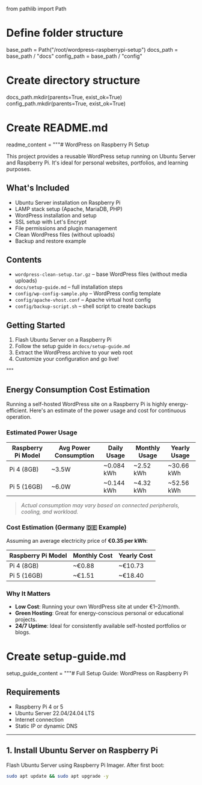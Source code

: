 from pathlib import Path

# Define folder structure
base_path = Path("/root/wordpress-raspberrypi-setup")
docs_path = base_path / "docs"
config_path = base_path / "config"

# Create directory structure
docs_path.mkdir(parents=True, exist_ok=True)
config_path.mkdir(parents=True, exist_ok=True)

# Create README.md
readme_content = """# WordPress on Raspberry Pi Setup

This project provides a reusable WordPress setup running on Ubuntu Server and Raspberry Pi. It's ideal for personal websites, portfolios, and learning purposes.

##  What's Included

- Ubuntu Server installation on Raspberry Pi
- LAMP stack setup (Apache, MariaDB, PHP)
- WordPress installation and setup
- SSL setup with Let's Encrypt
- File permissions and plugin management
- Clean WordPress files (without uploads)
- Backup and restore example

##  Contents

- `wordpress-clean-setup.tar.gz` – base WordPress files (without media uploads)
- `docs/setup-guide.md` – full installation steps
- `config/wp-config-sample.php` – WordPress config template
- `config/apache-vhost.conf` – Apache virtual host config
- `config/backup-script.sh` – shell script to create backups

##  Getting Started

1. Flash Ubuntu Server on a Raspberry Pi
2. Follow the setup guide in `docs/setup-guide.md`
3. Extract the WordPress archive to your web root
4. Customize your configuration and go live!

"""
## Energy Consumption Cost Estimation

Running a self-hosted WordPress site on a Raspberry Pi is highly energy-efficient. Here's an estimate of the power usage and cost for continuous operation.

### Estimated Power Usage

| Raspberry Pi Model | Avg Power Consumption | Daily Usage | Monthly Usage | Yearly Usage |
|--------------------|-----------------------|-------------|----------------|----------------|
| Pi 4 (8GB)         | ~3.5W                 | ~0.084 kWh  | ~2.52 kWh     | ~30.66 kWh     |
| Pi 5 (16GB)        | ~6.0W                 | ~0.144 kWh  | ~4.32 kWh     | ~52.56 kWh     |

> *Actual consumption may vary based on connected peripherals, cooling, and workload.*

### Cost Estimation (Germany 🇩🇪 Example)

Assuming an average electricity price of **€0.35 per kWh**:

| Raspberry Pi Model | Monthly Cost | Yearly Cost |
|--------------------|--------------|-------------|
| Pi 4 (8GB)         | ~€0.88       | ~€10.73     |
| Pi 5 (16GB)        | ~€1.51       | ~€18.40     |

### Why It Matters

- **Low Cost**: Running your own WordPress site at under €1–2/month.
- **Green Hosting**: Great for energy-conscious personal or educational projects.
- **24/7 Uptime**: Ideal for consistently available self-hosted portfolios or blogs.

# Create setup-guide.md
setup_guide_content = """# Full Setup Guide: WordPress on Raspberry Pi

##  Requirements

- Raspberry Pi 4 or 5
- Ubuntu Server 22.04/24.04 LTS
- Internet connection
- Static IP or dynamic DNS

---

##  1. Install Ubuntu Server on Raspberry Pi

Flash Ubuntu Server using Raspberry Pi Imager. After first boot:

```bash
sudo apt update && sudo apt upgrade -y
